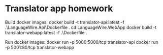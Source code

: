 # Translator app homework

Build docker images:
 docker build -t translator-api:latest -f .\LanguageWire.Api\Dockerfile .
 cd LanguageWire.WebApp
 docker build -t translator-webapp:latest -f .\Dockerfile .

Run docker images: 
docker run -p 5000:5000/tcp translator-api
docker run -p 5001:80/tcp translator-webapp